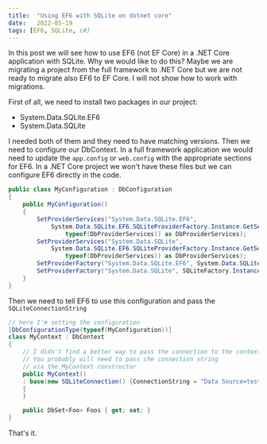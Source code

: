```yaml
---
title:  "Using EF6 with SQLite on dotnet core"
date:   2022-05-19
tags: [EF6, SQLite, c#]
---
```


In this post we will see how to use EF6 (not EF Core) in a .NET Core application with SQLite. Why we would like to do this? Maybe we are migrating a project from the full framework to .NET Core but we are not ready to migrate also EF6 to EF Core. I will not show how to work with migrations.

First of all, we need to install two packages in our project:
- System.Data.SQLite.EF6
- System.Data.SQLite

<!-- truncate -->

I needed both of them and they need to have matching versions. Then we need to configure our DbContext. In a full framework application we would need to update the `app.config` or `web.config` with the appropriate sections for EF6. In a .NET Core project we won't have these files but we can configure EF6 directly in the code.

```csharp
public class MyConfiguration : DbConfiguration
{
    public MyConfiguration()
    {
        SetProviderServices("System.Data.SQLite.EF6",
            System.Data.SQLite.EF6.SQLiteProviderFactory.Instance.GetService(
                typeof(DbProviderServices)) as DbProviderServices);
        SetProviderServices("System.Data.SQLite",
            System.Data.SQLite.EF6.SQLiteProviderFactory.Instance.GetService(
                typeof(DbProviderServices)) as DbProviderServices);
        SetProviderFactory("System.Data.SQLite.EF6", System.Data.SQLite.EF6.SQLiteProviderFactory.Instance);
        SetProviderFactory("System.Data.SQLite", SQLiteFactory.Instance);
    }
}
```

Then we need to tell EF6 to use this configuration and pass the `SQLiteConnectionString`

```csharp
// here I'm setting the configuration
[DbConfigurationType(typeof(MyConfiguration))]
class MyContext : DbContext
{
    // I didn't find a better way to pass the connection to the context. 
    // You probably will need to pass che connection string 
    // via the MyContext constructor
    public MyContext() 
    : base(new SQLiteConnection() {ConnectionString = "Data Source=test.db"}, true)
    {
    }

    public DbSet<Foo> Foos { get; set; }
}
```

That's it. 
